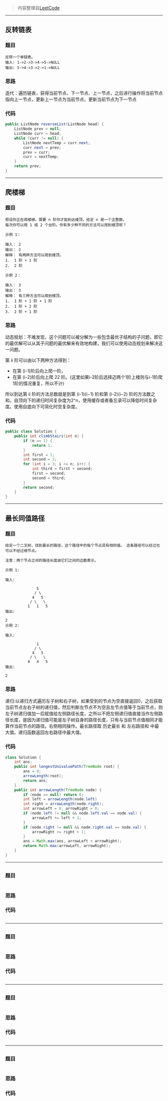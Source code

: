 >内容整理自[LeetCode](https://leetcode-cn.com/articles/)

---
## 反转链表

### 题目

```
反转一个单链表。
输入: 1->2->3->4->5->NULL
输出: 5->4->3->2->1->NULL
```

### 思路

迭代：遍历链表，获得当前节点、下一节点、上一节点，之后进行操作将当前节点指向上一节点，更新上一节点为当前节点，更新当前节点为下一节点


### 代码

```java
public ListNode reverseList(ListNode head) {
    ListNode prev = null;
    ListNode curr = head;
    while (curr != null) {
        ListNode nextTemp = curr.next;
        curr.next = prev;
        prev = curr;
        curr = nextTemp;
    }
    return prev;
}
```
---
## 爬楼梯

### 题目

```
假设你正在爬楼梯。需要 n 阶你才能到达楼顶。给定 n 是一个正整数。
每次你可以爬 1 或 2 个台阶。你有多少种不同的方法可以爬到楼顶呢？

示例 1：

输入： 2
输出： 2
解释： 有两种方法可以爬到楼顶。
1.  1 阶 + 1 阶
2.  2 阶

示例 2：

输入： 3
输出： 3
解释： 有三种方法可以爬到楼顶。
1.  1 阶 + 1 阶 + 1 阶
2.  1 阶 + 2 阶
3.  2 阶 + 1 阶
```

### 思路

动态规划：不难发现，这个问题可以被分解为一些包含最优子结构的子问题，即它的最优解可以从其子问题的最优解来有效地构建，我们可以使用动态规划来解决这一问题。

第 ii 阶可以由以下两种方法得到：
- 在第 (i-1)阶后向上爬一阶。
- 在第 (i-2)阶后向上爬 22 阶。(这里如果i-2阶后选择迈两个1阶上楼则与i-1阶爬1阶的情况重复，所以不计)

所以到达第 ii 阶的方法总数就是到第 (i-1)(i−1) 阶和第 (i-2)(i−2) 阶的方法数之和。自顶向下的递归时间复杂度为2^n，使用缓存或者备忘录可以降低时间复杂度。使用自底向下可简化时空复杂度。

### 代码

```java
public class Solution {
    public int climbStairs(int n) {
        if (n == 1) {
            return 1;
        }
        int first = 1;
        int second = 2;
        for (int i = 3; i <= n; i++) {
            int third = first + second;
            first = second;
            second = third;
        }
        return second;
    }
}
```
---
## 最长同值路径

### 题目

```
给定一个二叉树，找到最长的路径，这个路径中的每个节点具有相同值。 这条路径可以经过也可以不经过根节点。

注意：两个节点之间的路径长度由它们之间的边数表示。

示例 1:

输入:

              5
             / \
            4   5
           / \   \
          1   1   5
输出:

2
示例 2:

输入:

              1
             / \
            4   5
           / \   \
          4   4   5
输出:

2
```

### 思路

递归:以递归方式遍历左子树和右子树，如果受到的节点为空直接返回0，之后获取当前节点左右子树的递归值，然后判断左节点不为空且左节点值等于当前节点，则左子树递归值加一后赋值给左侧路径长度，之所以不把左侧递归值直接当作左侧路径长度，是因为递归值可能是左子树自身的路径长度，只有与当前节点值相同才能算作当前节点的路径。右侧相同操作。最长路径取 历史最长 和 左右路径和 中最大值。递归函数返回左右路径中最大值。

### 代码

```java
class Solution {
    int ans;
    public int longestUnivaluePath(TreeNode root) {
        ans = 0;
        arrowLength(root);
        return ans;
    }
    public int arrowLength(TreeNode node) {
        if (node == null) return 0;
        int left = arrowLength(node.left)
        int right = arrowLength(node.right);
        int arrowLeft = 0, arrowRight = 0;
        if (node.left != null && node.left.val == node.val) {
            arrowLeft += left + 1;
        }
        if (node.right != null && node.right.val == node.val) {
            arrowRight += right + 1;
        }
        ans = Math.max(ans, arrowLeft + arrowRight);
        return Math.max(arrowLeft, arrowRight);
    }
}
```
---
## 

### 题目

```
```

### 思路

### 代码

```java

```
---
## 

### 题目

```
```

### 思路

### 代码

```java

```
---
## 

### 题目

```
```

### 思路

### 代码

```java

```
---
## 

### 题目

```
```

### 思路

### 代码

```java

```

